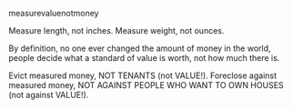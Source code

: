 <span style="">measurevaluenotmoney

Measure length, not inches. Measure weight, not ounces.

By definition, no one ever changed the amount of money in the world, people decide what a standard of value is worth, not how much there is.

Evict measured money, NOT TENANTS (not VALUE!).
Foreclose against measured money, NOT AGAINST PEOPLE WHO WANT TO OWN HOUSES (not against VALUE!).

